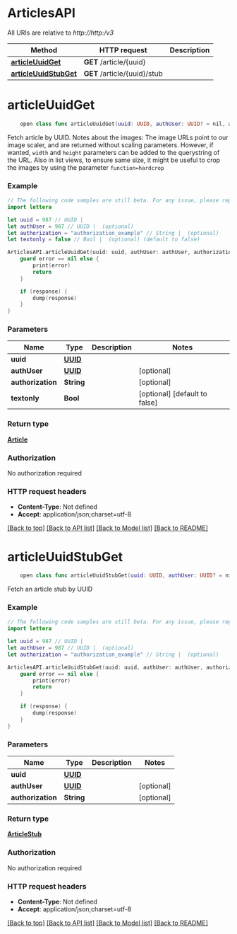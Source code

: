 # ArticlesAPI

All URIs are relative to *http://http:/v3*

Method | HTTP request | Description
------------- | ------------- | -------------
[**articleUuidGet**](ArticlesAPI.md#articleuuidget) | **GET** /article/{uuid} | 
[**articleUuidStubGet**](ArticlesAPI.md#articleuuidstubget) | **GET** /article/{uuid}/stub | 


# **articleUuidGet**
```swift
    open class func articleUuidGet(uuid: UUID, authUser: UUID? = nil, authorization: String? = nil, textonly: Bool? = nil, completion: @escaping (_ data: Article?, _ error: Error?) -> Void)
```



Fetch article by UUID.   Notes about the images:   The image URLs point to our image scaler, and are returned without scaling parameters.  However, if wanted, `width` and `height` parameters can be added to the querystring of the URL.  Also in list views, to ensure same size, it might be useful to crop the images by using the parameter `function=hardcrop`

### Example 
```swift
// The following code samples are still beta. For any issue, please report via http://github.com/OpenAPITools/openapi-generator/issues/new
import lettera

let uuid = 987 // UUID | 
let authUser = 987 // UUID |  (optional)
let authorization = "authorization_example" // String |  (optional)
let textonly = false // Bool |  (optional) (default to false)

ArticlesAPI.articleUuidGet(uuid: uuid, authUser: authUser, authorization: authorization, textonly: textonly) { (response, error) in
    guard error == nil else {
        print(error)
        return
    }

    if (response) {
        dump(response)
    }
}
```

### Parameters

Name | Type | Description  | Notes
------------- | ------------- | ------------- | -------------
 **uuid** | [**UUID**](.md) |  | 
 **authUser** | [**UUID**](.md) |  | [optional] 
 **authorization** | **String** |  | [optional] 
 **textonly** | **Bool** |  | [optional] [default to false]

### Return type

[**Article**](Article.md)

### Authorization

No authorization required

### HTTP request headers

 - **Content-Type**: Not defined
 - **Accept**: application/json;charset=utf-8

[[Back to top]](#) [[Back to API list]](../README.md#documentation-for-api-endpoints) [[Back to Model list]](../README.md#documentation-for-models) [[Back to README]](../README.md)

# **articleUuidStubGet**
```swift
    open class func articleUuidStubGet(uuid: UUID, authUser: UUID? = nil, authorization: String? = nil, completion: @escaping (_ data: ArticleStub?, _ error: Error?) -> Void)
```



Fetch an article stub by UUID

### Example 
```swift
// The following code samples are still beta. For any issue, please report via http://github.com/OpenAPITools/openapi-generator/issues/new
import lettera

let uuid = 987 // UUID | 
let authUser = 987 // UUID |  (optional)
let authorization = "authorization_example" // String |  (optional)

ArticlesAPI.articleUuidStubGet(uuid: uuid, authUser: authUser, authorization: authorization) { (response, error) in
    guard error == nil else {
        print(error)
        return
    }

    if (response) {
        dump(response)
    }
}
```

### Parameters

Name | Type | Description  | Notes
------------- | ------------- | ------------- | -------------
 **uuid** | [**UUID**](.md) |  | 
 **authUser** | [**UUID**](.md) |  | [optional] 
 **authorization** | **String** |  | [optional] 

### Return type

[**ArticleStub**](ArticleStub.md)

### Authorization

No authorization required

### HTTP request headers

 - **Content-Type**: Not defined
 - **Accept**: application/json;charset=utf-8

[[Back to top]](#) [[Back to API list]](../README.md#documentation-for-api-endpoints) [[Back to Model list]](../README.md#documentation-for-models) [[Back to README]](../README.md)

